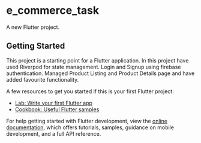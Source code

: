 # e_commerce_task

A new Flutter project.

## Getting Started

This project is a starting point for a Flutter application.
In this project have used Riverpod for state management.
Login and Signup using firebase authentication.
Managed Product Listing and Product Details page and have added favourite functionality.

A few resources to get you started if this is your first Flutter project:

- [Lab: Write your first Flutter app](https://docs.flutter.dev/get-started/codelab)
- [Cookbook: Useful Flutter samples](https://docs.flutter.dev/cookbook)

For help getting started with Flutter development, view the
[online documentation](https://docs.flutter.dev/), which offers tutorials,
samples, guidance on mobile development, and a full API reference.
